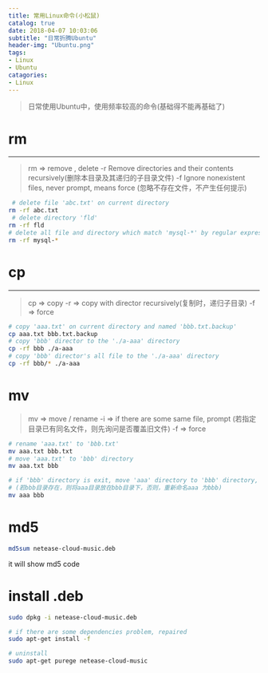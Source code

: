 ```yaml
---
title: 常用Linux命令(小松鼠)
catalog: true
date: 2018-04-07 10:03:06
subtitle: "日常折腾Ubuntu"
header-img: "Ubuntu.png"
tags:
- Linux
- Ubuntu
catagories:
- Linux
---
```

> 日常使用Ubuntu中，使用频率较高的命令(基础得不能再基础了)
>

# rm
---
> rm => remove , delete 
> -r Remove directories and their contents recursively(删除本目录及其递归的子目录文件)
> -f Ignore nonexistent files, never prompt, means force (忽略不存在文件，不产生任何提示)
```bash
 # delete file 'abc.txt' on current directory
rm -rf abc.txt
 # delete directory 'fld'
rm -rf fld
# delete all file and directory which match 'mysql-*' by regular express
rm -rf mysql-*
```

# cp
---
> cp => copy
> -r => copy with director recursively(复制时，递归子目录)
> -f => force
```bash
# copy 'aaa.txt' on current directory and named 'bbb.txt.backup'
cp aaa.txt bbb.txt.backup
# copy 'bbb' director to the './a-aaa' directory
cp -rf bbb ./a-aaa
# copy 'bbb' director's all file to the './a-aaa' directory
cp -rf bbb/* ./a-aaa 
```

# mv
> mv => move / rename
> -i => if there are some same file, prompt (若指定目录已有同名文件，则先询问是否覆盖旧文件)
> -f => force

```bash
# rename 'aaa.txt' to 'bbb.txt'
mv aaa.txt bbb.txt 
# move 'aaa.txt' to 'bbb' directory
mv aaa.txt bbb

# if 'bbb' directory is exit, move 'aaa' directory to 'bbb' directory, else rename
# (若bbb目录存在，则将aaa目录放在bbb目录下，否则，重新命名aaa 为bbb)
mv aaa bbb
```

# md5

```bash
md5sum netease-cloud-music.deb
```
it will show md5 code

# install .deb

```bash
sudo dpkg -i netease-cloud-music.deb
```

```bash
# if there are some dependencies problem, repaired
sudo apt-get install -f
```
```bash
# uninstall
sudo apt-get purege netease-cloud-music
```